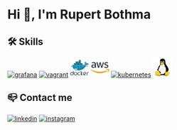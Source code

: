 
<h1>Hi 👋, I'm Rupert Bothma</h1>

<h2>🛠 Skills</h2>
<p>

<a target="_blank" href="https://grafana.com" target="_blank" style="display: inline-block;">
<img src="https://www.vectorlogo.zone/logos/grafana/grafana-icon.svg" alt="grafana" width="42" height="42" />
</a>


<a target="_blank" href="https://www.vagrantup.com/" target="_blank" style="display: inline-block;">
<img src="https://www.vectorlogo.zone/logos/vagrantup/vagrantup-icon.svg" alt="vagrant" width="42" height="42" />
</a>


<a target="_blank" href="https://www.docker.com/" target="_blank" style="display: inline-block;">
<img src="https://raw.githubusercontent.com/devicons/devicon/master/icons/docker/docker-original-wordmark.svg" alt="docker" width="42" height="42" />
</a>

<a target="_blank" href="https://aws.amazon.com" target="_blank" style="display: inline-block;">
<img src="https://raw.githubusercontent.com/devicons/devicon/master/icons/amazonwebservices/amazonwebservices-original-wordmark.svg" alt="aws" width="42" height="42" />
</a>


<a target="_blank" href="https://kubernetes.io" target="_blank" style="display: inline-block;">
<img src="https://www.vectorlogo.zone/logos/kubernetes/kubernetes-icon.svg" alt="kubernetes" width="42" height="42" />
</a>

<a target="_blank" href="https://www.linux.org/" target="_blank" style="display: inline-block;">
<img src="https://raw.githubusercontent.com/devicons/devicon/master/icons/linux/linux-original.svg" alt="linux" width="42" height="42" />
</a>


</p>


<h2>📪 Contact me</h2>
<p>
<a target="_blank" href="https://www.linkedin.com/in/rupertbothma/" target="_blank" style="display: inline-block;">
<img src="https://img.shields.io/badge/linkedin-logo?style=for-the-badge&logo=linkedin&logoColor=white&color=%230a77b6" alt="linkedin" />
</a>

<a target="_blank" href="https://www.instagram.com/ruperdes/" target="_blank" style="display: inline-block;">
<img src="https://img.shields.io/badge/instagram-logo?style=for-the-badge&logo=instagram&logoColor=white&color=%23F35369" alt="instagram" />
</a>

</p>
